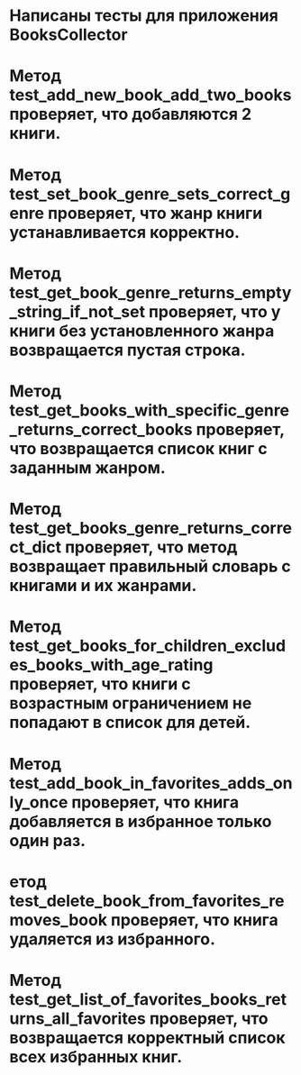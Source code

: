 # Написаны тесты для приложения BooksCollector

# Метод test_add_new_book_add_two_books проверяет, что добавляются 2 книги.

# Метод test_set_book_genre_sets_correct_genre проверяет, что жанр книги устанавливается корректно.

# Метод test_get_book_genre_returns_empty_string_if_not_set проверяет, что у книги без установленного жанра возвращается пустая строка.

# Метод test_get_books_with_specific_genre_returns_correct_books проверяет, что возвращается список книг с заданным жанром.

# Метод test_get_books_genre_returns_correct_dict проверяет, что метод возвращает правильный словарь с книгами и их жанрами.

# Метод test_get_books_for_children_excludes_books_with_age_rating проверяет, что книги с возрастным ограничением не попадают в список для детей.

# Метод test_add_book_in_favorites_adds_only_once проверяет, что книга добавляется в избранное только один раз.

# етод test_delete_book_from_favorites_removes_book проверяет, что книга удаляется из избранного.

# Метод test_get_list_of_favorites_books_returns_all_favorites проверяет, что возвращается корректный список всех избранных книг.
